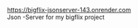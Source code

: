 https://bigflix-jsonserver-143.onrender.com                                                                                                                                                 
Json -Server  for my bigflix project
